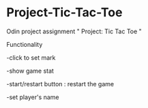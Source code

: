 # Project-Tic-Tac-Toe
Odin project assignment " Project: Tic Tac Toe "


Functionality

-click to set mark

-show game stat

-start/restart button : restart the game

-set player's name

